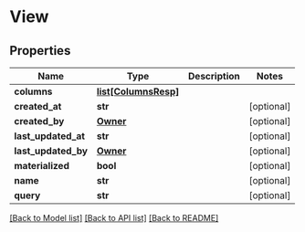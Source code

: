 # View

## Properties
Name | Type | Description | Notes
------------ | ------------- | ------------- | -------------
**columns** | [**list[ColumnsResp]**](ColumnsResp.md) |  | 
**created_at** | **str** |  | [optional] 
**created_by** | [**Owner**](Owner.md) |  | [optional] 
**last_updated_at** | **str** |  | [optional] 
**last_updated_by** | [**Owner**](Owner.md) |  | [optional] 
**materialized** | **bool** |  | [optional] 
**name** | **str** |  | [optional] 
**query** | **str** |  | [optional] 

[[Back to Model list]](../README.md#documentation-for-models) [[Back to API list]](../README.md#documentation-for-api-endpoints) [[Back to README]](../README.md)

